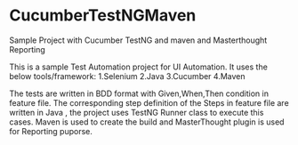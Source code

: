 # CucumberTestNGMaven
Sample Project with Cucumber TestNG and maven and Masterthought Reporting

This is a sample Test Automation project for UI Automation. It uses the below tools/framework:
1.Selenium
2.Java
3.Cucumber
4.Maven

The tests are written in BDD format with Given,When,Then condition in feature file.
The corresponding step definition of the Steps in feature file are written in Java , the project uses TestNG Runner class to execute this cases.
Maven is used to create the build and MasterThought plugin is used for Reporting puporse.
